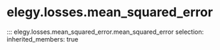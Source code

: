 
# elegy.losses.mean_squared_error

::: elegy.losses.mean_squared_error.mean_squared_error
    selection:
        inherited_members: true